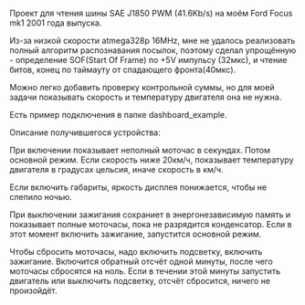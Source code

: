 Проект для чтения шины SAE J1850 PWM (41.6Kb/s) на моём Ford Focus mk1 2001 года выпуска.

Из-за низкой скорости atmega328p 16MHz, мне не удалось реализовать полный алгоритм распознавания посылок,
поэтому сделал упрощённую - определение SOF(Start Of Frame) по +5V импульсу (32мкс), и чтение битов, 
конец по таймауту от спадающего фронта(40мкс).

Можно легко добавить проверку контрольной суммы, но для моей задачи показывать скорость и температуру двигателя
она не нужна.

Есть пример подключения в папке dashboard_example.

Описание получившегося устройства:

При включении показывает неполный моточас в секундах. Потом основной режим. Если скорость ниже 20км/ч, показывает температуру двигателя в градусах цельсия, иначе скорость в км/ч.

Если включить габариты, яркость дисплея понижается, чтобы не слепило ночью.

При выключении зажигания сохраниет в энергонезависимую память и показывает полные моточасы, пока не разрядится конденсатор. Если в этот момент включить зажигание, запустится основной режим.

Чтобы сбросить моточасы, надо включить подсветку, включить зажигание. Включится обратный отсчёт одной минуты, после чего моточасы сбросятся на ноль. Если в течении этой минуты запустить двигатель или выключить подсветку, отсчёт сбросится, ничего не произойдёт.
